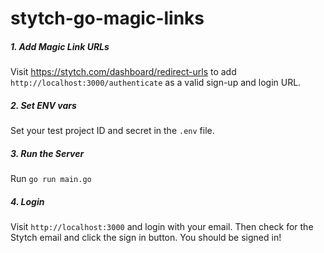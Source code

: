 # stytch-go-magic-links

##### 1. Add Magic Link URLs
Visit https://stytch.com/dashboard/redirect-urls to add
`http://localhost:3000/authenticate` as a valid sign-up and login URL.

##### 2. Set ENV vars
Set your test project ID and secret in the `.env` file.

##### 3. Run the Server

Run `go run main.go`

##### 4. Login

Visit `http://localhost:3000` and login with your email.
Then check for the Stytch email and click the sign in button.
You should be signed in!
